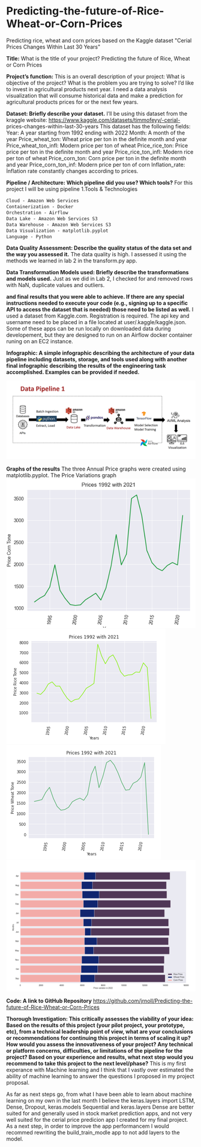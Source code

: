# Predicting-the-future-of-Rice-Wheat-or-Corn-Prices
Predicting rice, wheat and corn prices based on the Kaggle dataset "Cerial Prices Changes Within Last 30 Years"

**Title:** What is the title of your project? Predicting the future of Rice, Wheat or Corn Prices

**Project’s function:** This is an overall description of your project: What is objective of the project? What is the problem you are trying to solve? I’d like to invest in agricultural products next year. I need a data analysis visualization that will consume historical data and make a prediction for agricultural products prices for or the next few years.

**Dataset: Briefly describe your dataset.** I’ll be using this dataset from the kraggle website: https://www.kaggle.com/datasets/timmofeyy/-cerial-
prices-changes-within-last-30-years
This dataset has the following fields:
Year: A year starting from 1992 ending with 2022
Month: A month of the year
Price_wheat_ton: Wheat price per ton in the definite month and year
Price_wheat_ton_infl: Modern price per ton of wheat
Price_rice_ton: Price price per ton in the definite month and year
Price_rice_ton_infl: Modern rice per ton of wheat
Price_corn_ton: Corn price per ton in the definite month and year
Price_corn_ton_inf: Modern price per ton of corn
Inflation_rate: İnflation rate constantly changes according to prices.

**Pipeline / Architecture: Which pipeline did you use? Which tools?** For this project I will be using pipeline 1.Tools & Technologies

    Cloud - Amazon Web Services
    Containerization - Docker 
    Orchestration - Airflow
    Data Lake - Amazon Web Services S3
    Data Warehouse - Amazon Web Services S3
    Data Visualization - matplotlib.pyplot
    Language - Python

**Data Quality Assessment: Describe the quality status of the data set and the way you assessed it.** The data quality is high. I assessed it using the methods we learned in lab 2 in the transform.py app.

**Data Transformation Models used: Briefly describe the transformations and models used.** Just as we did in Lab 2, I checked for and removed rows with NaN, duplicate values and outliers.

**and final results that you were able to achieve. If there are any special instructions needed to execute your code (e.g., signing up to a specific API to access the dataset that is needed) those need to be listed as well.** I used a dataset from Kaggle.com. Registration is required. The api key and username need to be placed in a file located at user/.kaggle/kaggle.json. Some of these apps can be run locally on downloaded data during developement, but they are designed to run on an Airflow docker container runing on an EC2 instance. 

**Infographic: A simple infographic describing the architecture of your data pipeline including datasets, storage, and tools used along with another final infographic describing the results of the engineering task accomplished. Examples can be provided if needed.**

![plot](https://github.com/jrnoll/Predicting-the-future-of-Rice-Wheat-or-Corn-Prices/blob/main/pipeline%201.png)

**Graphs of the results** The three Annual Price graphs were created using matplotlib.pyplot. The Price Variations graph 
![plot](https://github.com/jrnoll/Predicting-the-future-of-Rice-Wheat-or-Corn-Prices/blob/main/Corn%20Annual%20Price%20graph.png)
![plot](https://github.com/jrnoll/Predicting-the-future-of-Rice-Wheat-or-Corn-Prices/blob/main/Rice%20Annual%20Price%20Graph.png)
![plot](https://github.com/jrnoll/Predicting-the-future-of-Rice-Wheat-or-Corn-Prices/blob/main/Wheat%20Annual%20Price%20Graph.png)
![plot](https://github.com/jrnoll/Predicting-the-future-of-Rice-Wheat-or-Corn-Prices/blob/main/Price%20Variation%20in%2020225.png)

**Code: A link to GitHub Repository** https://github.com/jrnoll/Predicting-the-future-of-Rice-Wheat-or-Corn-Prices

**Thorough Investigation: This critically assesses the viability of your idea: Based on the results of this project (your pilot project, your prototype, etc), from a technical leadership point of view, what are your conclusions or recommendations for continuing this project in terms of scaling it up? How would you assess the innovativeness of your project? Any technical or platform concerns, difficulties, or limitations of the pipeline for the project? Based on your experience and results, what next step would you recommend to take this project to the next level/phase?**
This is my first experance with Machine learning and I think that I vastly over estimated the ability of machine learning to answer the questions I proposed in my project proposal. 

As far as next steps go, from what I have been able to learn about machine learning on my own in the last month I believe the keras.layers import LSTM, Dense, Dropout, keras.models Sequential and keras.layers Dense are better suited for and generally used in stock market prediction apps, and not very well suited for the cerial price predicion app I created for my final project.  As a next step, in order to improve the app performancem  I would recommed rewriting the build_train_modle app to not add layers to the model. 
